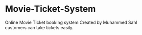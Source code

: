 # Movie-Ticket-System
Online Movie Ticket booking system
Created by Muhammed Sahl
<br>
customers can take tickets easily.
